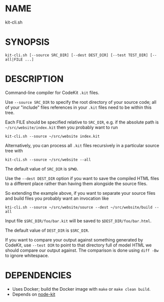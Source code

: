 # NAME

kit-cli.sh

# SYNOPSIS

    kit-cli.sh [--source SRC_DIR] [--dest DEST_DIR] [--test TEST_DIR] [--all|FILE ...]

# DESCRIPTION

Command-line compiler for CodeKit `.kit` files.

Use `--source SRC_DIR` to specify the root directory of your source code; all of your "include" files
references in your `.kit` files need to be within this tree.

Each FILE should be specified relative to `SRC_DIR`, e.g. if the absolute path is `~/src/website/index.kit`
then you probably want to run

    kit-cli.sh --source ~/src/website index.kit

Alternatively, you can process all `.kit` files recursively in a particular source tree with

    kit-cli.sh --source ~/src/website --all

The default value of `SRC_DIR` is `$PWD`.

Use the `--dest DEST_DIR` option if you want to save the compiled HTML files to a different place
rather than having them alongside the source files.

So extending the example above, if you want to separate your source files and build files
you probably want an invocation like

    kti-cli.sh --source ~/src/website/source --dest ~/src/website/build --all

Input file `$SRC_DIR/foo/bar.kit` will be saved to `$DEST_DIR/foo/bar.html`.

The default value of `DEST_DIR` is `$SRC_DIR`.

If you want to compare your output against something generated by CodeKit, use
`--test DIR` to point to that directory full of model HTML we should compare our
output against. The comparison is done using `diff -Bw` to ignore whitespace.

# DEPENDENCIES

 - Uses Docker; build the Docker image with `make` or `make clean build`.
 - Depends on [node-kit](https://github.com/jeremyworboys/node-kit)
